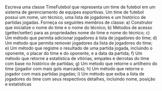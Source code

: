 Escreva uma classe TimeFutebol que representa um time de futebol em um
 sistema de gerenciamento de equipes esportivas. Um time de futebol possui um
 nome, um técnico, uma lista de jogadores e um histórico de partidas jogadas.
 Forneça os seguintes membros de classe:
 a) Construtor que inicialize o nome do time e o nome do técnico;
 b) Métodos de acesso (getter/setter) para as propriedades nome do time e nome do
 técnico;
 c) Um método que permita adicionar jogadores à lista de jogadores do time;
 d) Um método que permita remover jogadores da lista de jogadores do time;
 e) Um método que registre o resultado de uma partida jogada, incluindo o oponente,
 o placar do time e do oponente, e a data da partida;
 f) Um método que retorne a estatística de vitórias, empates e derrotas do time com
 base no histórico de partidas;
 g) Um método que retorne o artilheiro do time (jogador com mais gols marcados);
 h) Um método que retorne o jogador com mais partidas jogadas;
 i) Um método que exiba a lista de jogadores do time com seus respectivos detalhes,
 incluindo nome, posição e estatísticas